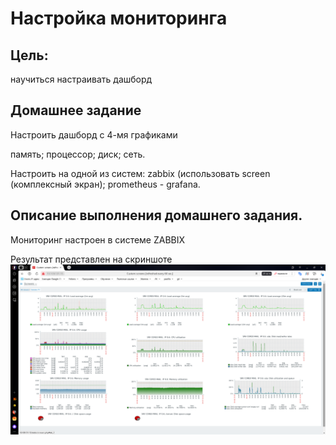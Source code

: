 # Настройка мониторинга #

## Цель:
научиться настраивать дашборд
## Домашнее задание
Настроить дашборд с 4-мя графиками

память;
процессор;
диск;
сеть.

Настроить на одной из систем:
zabbix (использовать screen (комплексный экран);
prometheus - grafana.

## Описание выполнения домашнего задания.

Мониторинг настроен в системе ZABBIX

Результат представлен на скриншоте ![image](Zabbix.png "Скриншот")